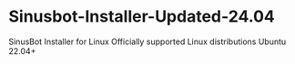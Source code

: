 # Sinusbot-Installer-Updated-24.04
SinusBot Installer for Linux Officially supported Linux distributions    Ubuntu 22.04+
